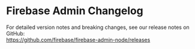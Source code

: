 # Firebase Admin Changelog

For detailed version notes and breaking changes, see our release notes on GitHub:  
https://github.com/firebase/firebase-admin-node/releases
